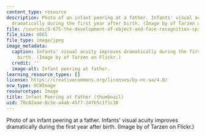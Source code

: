 ```yaml
---
content_type: resource
description: Photo of an infant peering at a father. Infants' visual acuity improves
  dramatically during the first year after birth. (Image by of Tarzen on Flickr.)
file: /courses/9-675-the-development-of-object-and-face-recognition-spring-2006/70c02aae8c5ea4ab45f724fb5c1f1c30_9-675s06-th.jpg
file_size: 4665
file_type: image/jpeg
image_metadata:
  caption: Infants' visual acuity improves dramatically during the first year after
    birth. (Image by of Tarzen on Flickr.)
  credit: ''
  image-alt: Infant peering at father.
learning_resource_types: []
license: https://creativecommons.org/licenses/by-nc-sa/4.0/
ocw_type: OCWImage
resourcetype: Image
title: Infant Peering at Father (thumbnail)
uid: 70c02aae-8c5e-a4ab-45f7-24fb5c1f1c30
---
```

Photo of an infant peering at a father. Infants' visual acuity improves dramatically during the first year after birth. (Image by of Tarzen on Flickr.)